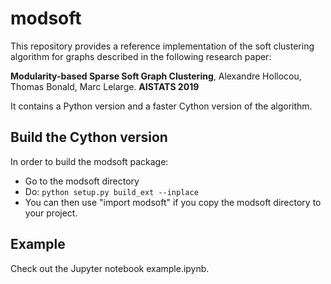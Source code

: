 # modsoft

This repository provides a reference implementation of the soft clustering algorithm for graphs described
in the following research paper:

**Modularity-based Sparse Soft Graph Clustering**, Alexandre Hollocou, Thomas Bonald, Marc Lelarge.
**AISTATS 2019**

It contains a Python version and a faster Cython version of the algorithm.

## Build the Cython version

In order to build the modsoft package:
- Go to the modsoft directory
- Do: `python setup.py build_ext --inplace`
- You can then use "import modsoft" if you copy the modsoft directory to your project.

## Example

Check out the Jupyter notebook example.ipynb.
